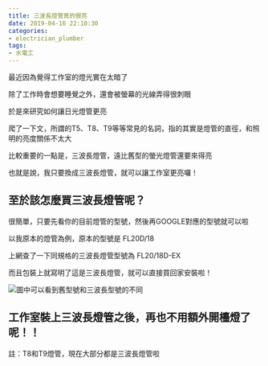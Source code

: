 ```yaml
---
title: 三波長燈管真的很亮
date: 2019-04-16 22:10:30
categories:
- electrician_plumber
tags: 
- 水電工
---
```


最近因為覺得工作室的燈光實在太暗了

除了工作時會想要睡覺之外，還會被螢幕的光線弄得很刺眼

於是來研究如何讓日光燈管更亮

爬了一下文，所謂的T5、T8、T9等等常見的名詞，指的其實是燈管的直徑，和照明的亮度關係不太大 

比較重要的一點是，三波長燈管，遠比舊型的螢光燈管還要來得亮

也就是說，我只要換成三波長燈管，就可以讓工作室更亮囉！


## 至於該怎麼買三波長燈管呢？

很簡單，只要先看你的目前燈管的型號，然後再GOOGLE對應的型號就可以啦

以我原本的燈管為例，原本的型號是 FL20D/18

上網查了一下同規格的三波長燈管型號為 FL20/18D-EX

而且包裝上就寫明了這是三波長燈管，就可以直接買回家安裝啦！

![圖中可以看到舊型號和三波長型號的不同](https://s3-ap-northeast-1.amazonaws.com/magic-panda-engineer/blog-img/20190416-lamp.jpg)

## 工作室裝上三波長燈管之後，再也不用額外開檯燈了呢！！





註：T8和T9燈管，現在大部分都是三波長燈管啦


